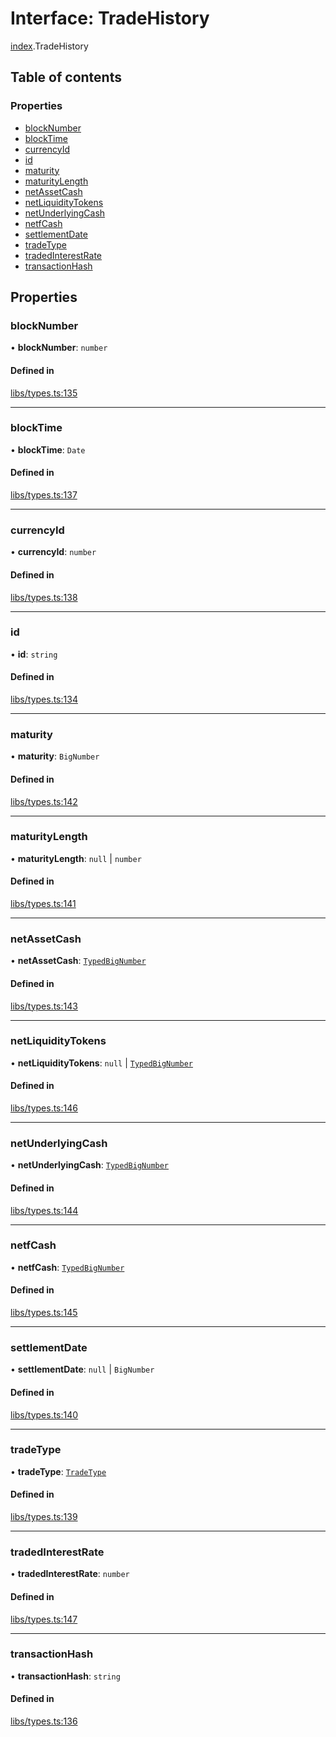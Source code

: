 # Interface: TradeHistory

[index](../modules/index.md).TradeHistory

## Table of contents

### Properties

- [blockNumber](index.TradeHistory.md#blocknumber)
- [blockTime](index.TradeHistory.md#blocktime)
- [currencyId](index.TradeHistory.md#currencyid)
- [id](index.TradeHistory.md#id)
- [maturity](index.TradeHistory.md#maturity)
- [maturityLength](index.TradeHistory.md#maturitylength)
- [netAssetCash](index.TradeHistory.md#netassetcash)
- [netLiquidityTokens](index.TradeHistory.md#netliquiditytokens)
- [netUnderlyingCash](index.TradeHistory.md#netunderlyingcash)
- [netfCash](index.TradeHistory.md#netfcash)
- [settlementDate](index.TradeHistory.md#settlementdate)
- [tradeType](index.TradeHistory.md#tradetype)
- [tradedInterestRate](index.TradeHistory.md#tradedinterestrate)
- [transactionHash](index.TradeHistory.md#transactionhash)

## Properties

### blockNumber

• **blockNumber**: `number`

#### Defined in

[libs/types.ts:135](https://github.com/notional-finance/sdk-v2/blob/a03fc9c/src/libs/types.ts#L135)

___

### blockTime

• **blockTime**: `Date`

#### Defined in

[libs/types.ts:137](https://github.com/notional-finance/sdk-v2/blob/a03fc9c/src/libs/types.ts#L137)

___

### currencyId

• **currencyId**: `number`

#### Defined in

[libs/types.ts:138](https://github.com/notional-finance/sdk-v2/blob/a03fc9c/src/libs/types.ts#L138)

___

### id

• **id**: `string`

#### Defined in

[libs/types.ts:134](https://github.com/notional-finance/sdk-v2/blob/a03fc9c/src/libs/types.ts#L134)

___

### maturity

• **maturity**: `BigNumber`

#### Defined in

[libs/types.ts:142](https://github.com/notional-finance/sdk-v2/blob/a03fc9c/src/libs/types.ts#L142)

___

### maturityLength

• **maturityLength**: ``null`` \| `number`

#### Defined in

[libs/types.ts:141](https://github.com/notional-finance/sdk-v2/blob/a03fc9c/src/libs/types.ts#L141)

___

### netAssetCash

• **netAssetCash**: [`TypedBigNumber`](../classes/index.TypedBigNumber.md)

#### Defined in

[libs/types.ts:143](https://github.com/notional-finance/sdk-v2/blob/a03fc9c/src/libs/types.ts#L143)

___

### netLiquidityTokens

• **netLiquidityTokens**: ``null`` \| [`TypedBigNumber`](../classes/index.TypedBigNumber.md)

#### Defined in

[libs/types.ts:146](https://github.com/notional-finance/sdk-v2/blob/a03fc9c/src/libs/types.ts#L146)

___

### netUnderlyingCash

• **netUnderlyingCash**: [`TypedBigNumber`](../classes/index.TypedBigNumber.md)

#### Defined in

[libs/types.ts:144](https://github.com/notional-finance/sdk-v2/blob/a03fc9c/src/libs/types.ts#L144)

___

### netfCash

• **netfCash**: [`TypedBigNumber`](../classes/index.TypedBigNumber.md)

#### Defined in

[libs/types.ts:145](https://github.com/notional-finance/sdk-v2/blob/a03fc9c/src/libs/types.ts#L145)

___

### settlementDate

• **settlementDate**: ``null`` \| `BigNumber`

#### Defined in

[libs/types.ts:140](https://github.com/notional-finance/sdk-v2/blob/a03fc9c/src/libs/types.ts#L140)

___

### tradeType

• **tradeType**: [`TradeType`](../enums/index.TradeType.md)

#### Defined in

[libs/types.ts:139](https://github.com/notional-finance/sdk-v2/blob/a03fc9c/src/libs/types.ts#L139)

___

### tradedInterestRate

• **tradedInterestRate**: `number`

#### Defined in

[libs/types.ts:147](https://github.com/notional-finance/sdk-v2/blob/a03fc9c/src/libs/types.ts#L147)

___

### transactionHash

• **transactionHash**: `string`

#### Defined in

[libs/types.ts:136](https://github.com/notional-finance/sdk-v2/blob/a03fc9c/src/libs/types.ts#L136)
